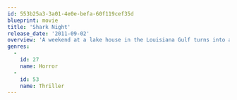 ```yaml
---
id: 553b25a3-3a01-4e0e-befa-60f119cef35d
blueprint: movie
title: 'Shark Night'
release_date: '2011-09-02'
overview: 'A weekend at a lake house in the Louisiana Gulf turns into a nightmare for seven vacationers as they are subjected to fresh-water shark attacks.'
genres:
  -
    id: 27
    name: Horror
  -
    id: 53
    name: Thriller
---
```

